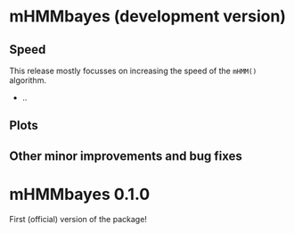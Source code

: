 # mHMMbayes (development version)
## Speed
This release mostly focusses on increasing the speed of the `mHMM()` algorithm. 
* ..

## Plots

## Other minor improvements and bug fixes

# mHMMbayes 0.1.0 
First (official) version of the package! 
